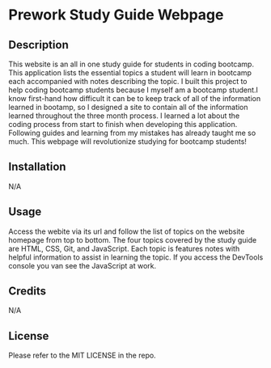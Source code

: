 # Prework Study Guide Webpage

## Description

This website is an all in one study guide for students in coding bootcamp. This application lists the essential topics a student will learn in bootcamp each accompanied with notes describing the topic. I built this project to help coding bootcamp students because I myself am a bootcamp student.I know first-hand how difficult it can be to keep track of all of the information learned in bootamp, so I designed a site to contain all of the information learned throughout the three month process. I learned a lot about the coding process from start to finish when developing this application. Following guides and learning from my mistakes has already taught me so much. This webpage will revolutionize studying for bootcamp students!

## Installation

N/A

## Usage

Access the webite via its url and follow the list of topics on the website homepage from top to bottom. The four topics covered by the study guide are HTML, CSS, Git, and JavaScript. Each topic is features notes with helpful information to assist in learning the topic. If you access the DevTools console you van see the JavaScript at work.

## Credits

N/A

## License

Please refer to the MIT LICENSE in the repo.

